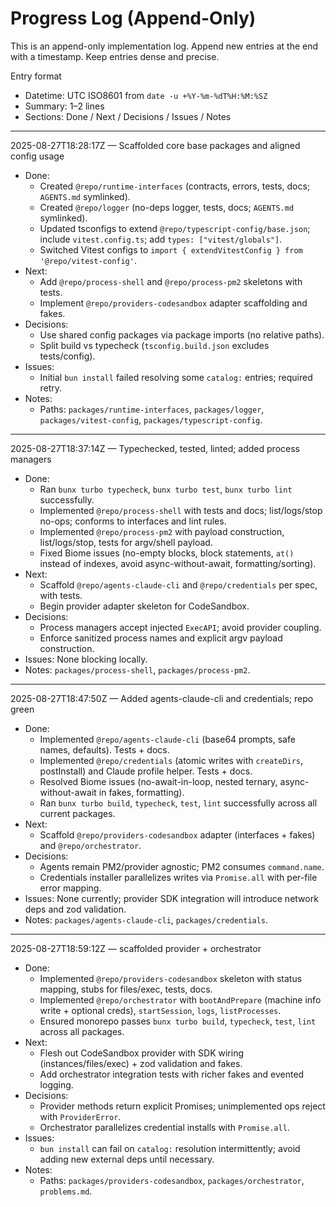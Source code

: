 # Progress Log (Append-Only)

This is an append-only implementation log. Append new entries at the end with a timestamp. Keep entries dense and precise.

Entry format
- Datetime: UTC ISO8601 from `date -u +%Y-%m-%dT%H:%M:%SZ`
- Summary: 1–2 lines
- Sections: Done / Next / Decisions / Issues / Notes

---

2025-08-27T18:28:17Z — Scaffolded core base packages and aligned config usage
- Done:
  - Created `@repo/runtime-interfaces` (contracts, errors, tests, docs; `AGENTS.md` symlinked).
  - Created `@repo/logger` (no-deps logger, tests, docs; `AGENTS.md` symlinked).
  - Updated tsconfigs to extend `@repo/typescript-config/base.json`; include `vitest.config.ts`; add `types: ["vitest/globals"]`.
  - Switched Vitest configs to `import { extendVitestConfig } from '@repo/vitest-config'`.
- Next:
  - Add `@repo/process-shell` and `@repo/process-pm2` skeletons with tests.
  - Implement `@repo/providers-codesandbox` adapter scaffolding and fakes.
- Decisions:
  - Use shared config packages via package imports (no relative paths).
  - Split build vs typecheck (`tsconfig.build.json` excludes tests/config).
- Issues:
  - Initial `bun install` failed resolving some `catalog:` entries; required retry.
- Notes:
  - Paths: `packages/runtime-interfaces`, `packages/logger`, `packages/vitest-config`, `packages/typescript-config`.

---

2025-08-27T18:37:14Z — Typechecked, tested, linted; added process managers
- Done:
  - Ran `bunx turbo typecheck`, `bunx turbo test`, `bunx turbo lint` successfully.
  - Implemented `@repo/process-shell` with tests and docs; list/logs/stop no-ops; conforms to interfaces and lint rules.
  - Implemented `@repo/process-pm2` with payload construction, list/logs/stop, tests for argv/shell payload.
  - Fixed Biome issues (no-empty blocks, block statements, `at()` instead of indexes, avoid async-without-await, formatting/sorting).
- Next:
  - Scaffold `@repo/agents-claude-cli` and `@repo/credentials` per spec, with tests.
  - Begin provider adapter skeleton for CodeSandbox.
- Decisions:
  - Process managers accept injected `ExecAPI`; avoid provider coupling.
  - Enforce sanitized process names and explicit argv payload construction.
- Issues: None blocking locally.
- Notes: `packages/process-shell`, `packages/process-pm2`.

---

2025-08-27T18:47:50Z — Added agents-claude-cli and credentials; repo green
- Done:
  - Implemented `@repo/agents-claude-cli` (base64 prompts, safe names, defaults). Tests + docs.
  - Implemented `@repo/credentials` (atomic writes with `createDirs`, postInstall) and Claude profile helper. Tests + docs.
  - Resolved Biome issues (no-await-in-loop, nested ternary, async-without-await in fakes, formatting).
  - Ran `bunx turbo build`, `typecheck`, `test`, `lint` successfully across all current packages.
- Next:
  - Scaffold `@repo/providers-codesandbox` adapter (interfaces + fakes) and `@repo/orchestrator`.
- Decisions:
  - Agents remain PM2/provider agnostic; PM2 consumes `command.name`.
  - Credentials installer parallelizes writes via `Promise.all` with per-file error mapping.
- Issues: None currently; provider SDK integration will introduce network deps and zod validation.
- Notes: `packages/agents-claude-cli`, `packages/credentials`.

---

2025-08-27T18:59:12Z — scaffolded provider + orchestrator
- Done:
  - Implemented `@repo/providers-codesandbox` skeleton with status mapping, stubs for files/exec, tests, docs.
  - Implemented `@repo/orchestrator` with `bootAndPrepare` (machine info write + optional creds), `startSession`, `logs`, `listProcesses`.
  - Ensured monorepo passes `bunx turbo build`, `typecheck`, `test`, `lint` across all packages.
- Next:
  - Flesh out CodeSandbox provider with SDK wiring (instances/files/exec) + zod validation and fakes.
  - Add orchestrator integration tests with richer fakes and evented logging.
- Decisions:
  - Provider methods return explicit Promises; unimplemented ops reject with `ProviderError`.
  - Orchestrator parallelizes credential installs with `Promise.all`.
- Issues:
  - `bun install` can fail on `catalog:` resolution intermittently; avoid adding new external deps until necessary.
- Notes:
  - Paths: `packages/providers-codesandbox`, `packages/orchestrator`, `problems.md`.
